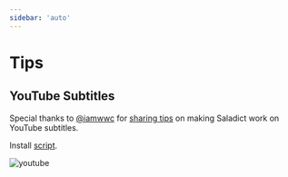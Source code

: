 ```yaml
---
sidebar: 'auto'
---
```


# Tips

## YouTube Subtitles

Special thanks to [@iamwwc](https://github.com/iamwwc) for [sharing tips](https://github.com/crimx/ext-saladict/issues/802) on making Saladict work on YouTube subtitles.

Install [script](https://greasyfork.org/en/scripts/402598-youtube-entancer-of-mine).

![youtube](https://user-images.githubusercontent.com/24750337/82004593-e127d900-9695-11ea-88a2-4d0c13996adc.png)
